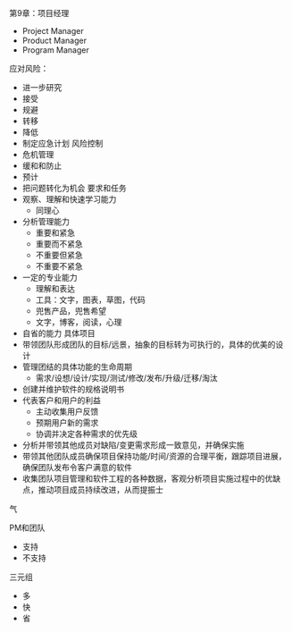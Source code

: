 第9章：项目经理

- Project Manager
- Product Manager
- Program Manager

应对风险：
  - 进一步研究
  - 接受
  - 规避
  - 转移
  - 降低
  - 制定应急计划
风险控制
 - 危机管理
 - 缓和和防止
 - 预计
 - 把问题转化为机会
要求和任务
  - 观察、理解和快速学习能力
    - 同理心
  - 分析管理能力
    - 重要和紧急
    - 重要而不紧急
    - 不重要但紧急
    - 不重要不紧急
  - 一定的专业能力
    - 理解和表达
    - 工具：文字，图表，草图，代码
    - 兜售产品，兜售希望
    - 文字，博客，阅读，心理
  - 自省的能力
具体项目
  - 带领团队形成团队的目标/远景，抽象的目标转为可执行的，具体的优美的设计
  - 管理团结的具体功能的生命周期
    - 需求/设想/设计/实现/测试/修改/发布/升级/迁移/淘汰
  - 创建并维护软件的规格说明书
  - 代表客户和用户的利益
    - 主动收集用户反馈
    - 预期用户新的需求
    - 协调并决定各种需求的优先级
  - 分析并带领其他成员对缺陷/变更需求形成一致意见，并确保实施
  - 带领其他团队成员确保项目保持功能/时间/资源的合理平衡，跟踪项目进展，确保团队发布令客户满意的软件
  - 收集团队项目管理和软件工程的各种数据，客观分析项目实施过程中的优缺点，推动项目成员持续改进，从而提振士

气

PM和团队
  - 支持
  - 不支持

三元组
  - 多
  - 快
  - 省
